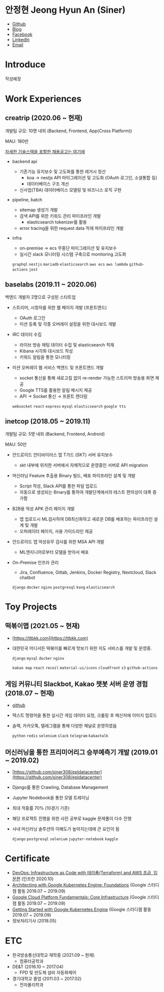 # 안정현 Jeong Hyun An (Siner)
- [Github](https://github.com/siner308)
- [Blog](https://blog.siner.io)
- [Facebook](https://www.facebook.com/aan308)
- [LinkedIn](https://www.linkedin.com/in/jeonghyun-an-948778185/)
- [Email](mailto:siner308@gmail.com)

# Introduce
작성예정

# Work Experiences

## creatrip (2020.06 ~ 현재)
개발팀 규모: 10명 내외 (Backend, Frontend, App(Cross Platform))

MAU: 180만

[자세한 기술스택을 포함한 채용공고는 여기에](https://career.creatrip.team/)

- backend api
  - 기존기능 유지보수 및 고도화를 통한 레거시 청산
    - koa -> nestjs API 마이그레이션 및 고도화 (OAuth 로그인, 소셜통합 등)
    - 데이터베이스 구조 개선
  - 신사업(TBA) 데이터베이스 모델링 및 비즈니스 로직 구현
- pipeline, batch
  - sitemap 생성기 개발
  - 검색 API를 위한 키워드 관리 파이프라인 개발
    - elasticsearch tokenizer를 활용
  - error tracing을 위한 request data 적재 파이프라인 개발
- infra
  - on-premise -> ecs 무중단 마이그레이션 및 유지보수
  - 실시간 slack 모니터링 시스템 구축으로 monitoring 고도화

  `graphql` `nestjs` `mariadb` `elasticsearch` `aws ecs` `aws lambda` `github-actions` `jest`

## baselabs (2019.11 ~ 2020.06)
백엔드 개발자 2명으로 구성된 스타트업

- 스트리머, 시청자를 위한 웹 페이지 개발 (프론트엔드)
  - OAuth 로그인
  - 미션 등록 및 각종 오버레이 설정을 위한 대시보드 개발
- IRC 데이터 수집
  - 라이브 방송 채팅 데이터 수집 및 elasticsearch 적재
  - Kibana 시각화 대시보드 작성
  - 키워드 알림을 통한 모니터링
- 미션 오버레이 웹 서비스 백엔드 및 프론트엔드 개발
  - socket 통신을 통해 새로고침 없이 re-render 가능한 스트리머 방송용 화면 제공
  - Google TTS를 활용한 알림 메시지 제공
  - API → Socket 통신 → 프론트 렌더링

  `websocket` `react` `express` `mysql` `elasticsearch` `google tts`

## inetcop (2018.05 ~ 2019.11)
개발팀 규모: 5명 내외 (Backend, Frontend, Android)

MAU: 50만

- 안드로이드 안티바이러스 앱 T가드 (SKT) 서버 유지보수
  - skt 내부에 위치한 서버에서 자체적으로 운영중인 서버로 API migration
- 머신러닝 Feature 추출용 Binary 빌드, 배포 파이프라인 설계 및 개발
  - Script 작성, Slack API를 통한 파일 업로드
  - 자동으로 생성되는 Binary를 통하여 개발단계에서의 테스트 편의성이 대폭 증가함 
- B2B용 악성 APK 관리 페이지 개발
  - 앱 업로드시 ML검사하여 DB최신화하고 새로운 DB를 배포하는 파이프라인 설계 및 개발
  - 오퍼레이터 페이지, 사용 가이드라인 제공
- 안드로이드 앱 악성유무 검사를 위한 MSA API 개발
  - ML엔지니어로부터 모델을 받아서 배포
- On-Premise 인프라 관리
  - Jira, Confluence, Gitlab, Jenkins, Docker Registry, Nextcloud, Slack chatbot

  `django` `docker` `nginx` `postgresql` `kong` `elasticsearch`

# Toy Projects

## 떡볶이맵 (2021.05 ~ 현재)
- [https://ttbkk.com](https://ttbkk.com)
- 대한민국 어디서든 떡볶이를 빠르게 맛보기 위한 지도 서비스를 개발 및 운영중.

  `django` `mysql` `docker` `nginx`
  
  `kakao map` `react` `recoil` `material-ui/icons` `cloudfront` `s3` `github-actions`

## 게임 커뮤니티 Slackbot, Kakao 챗봇 서버 운영 경험 (2018.07 ~ 현재)
- [github](https://github.com/ingress-resistance-korea/irk-bot/)
- 텍스트 명령어을 통한 실시간 게임 데이터 요청, 크롤링 후 메신저에 이미지 업로드
- 슬랙, 카카오톡, 텔레그램을 통해 다양한 채널로 운영하였음

  `python` `redis` `selenium` `slack` `telegram` `kakaotalk`

## 머신러닝을 통한 프리미어리그 승부예측기 개발 (2019.01 ~ 2019.02)
- [https://github.com/siner308/epldatacenter](https://github.com/siner308/epldatacenter)
- Django를 통한 Crawling, Database Management
- Jupyter Nodebook을 통한 모델 트레이닝
- 최대 적중률 70% (10경기 기준)
- 해당 프로젝트 진행을 위한 사전 공부로 kaggle 문제풀이 다수 진행
- 사내 머신러닝 솔루션의 이해도가 높아지는데에 큰 요인이 됨

  `django` `postgresql` `selenium` `jupyter-notebook` `kaggle`

# Certificate
- [DevOps: Infrastructure as Code with 테라폼(Terraform) and AWS 초급, 입문편](https://www.inflearn.com/certificate/98745-325710-1797344) (인프런 2020.10)
- [Architecting with Google Kubernetes Engine: Foundations](https://www.coursera.org/account/accomplishments/verify/GWNGQT7VTJDC) (Google 스터디잼 활동 2019.07 ~ 2019.09)
- [Google Cloud Platform Fundamentals: Core Infrastructure](https://www.coursera.org/account/accomplishments/verify/GV8DZGRV94A5) (Google 스터디잼 활동 2019.07 ~ 2019.09)
- [Getting Started with Google Kubernetes Engine](https://www.coursera.org/account/accomplishments/verify/6VW6QH4AYLBS) (Google 스터디잼 활동 2019.07 ~ 2019.09)
- 정보처리기사 (2018.05)

# ETC
- 한국방송통신대학교 재학중 (2021.09 ~ 현재)
  - 컴퓨터공학과
- DE&T (2016.10 ~ 2017.04)
  - FPD 및 반도체 설비 자동화제어
- 경기대학교 졸업 (2011.03 ~ 2017.02)
  - 전자물리학과
